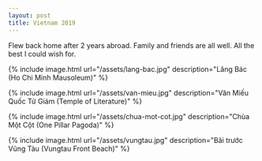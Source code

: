 ```yaml
---
layout: post
title: Vietnam 2019
---
```


Flew back home after 2 years abroad. Family and friends are all well. All the best I could wish for.

{% include image.html url="/assets/lang-bac.jpg" description="Lăng Bác (Ho Chi Minh Mausoleum)" %}

{% include image.html url="/assets/van-mieu.jpg" description="Văn Miếu Quốc Tử Giám (Temple of Literature)" %}

{% include image.html url="/assets/chua-mot-cot.jpg" description="Chùa Một Cột (One Pillar Pagoda)" %}

{% include image.html url="/assets/vungtau.jpg" description="Bãi trước Vũng Tàu (Vungtau Front Beach)" %}
